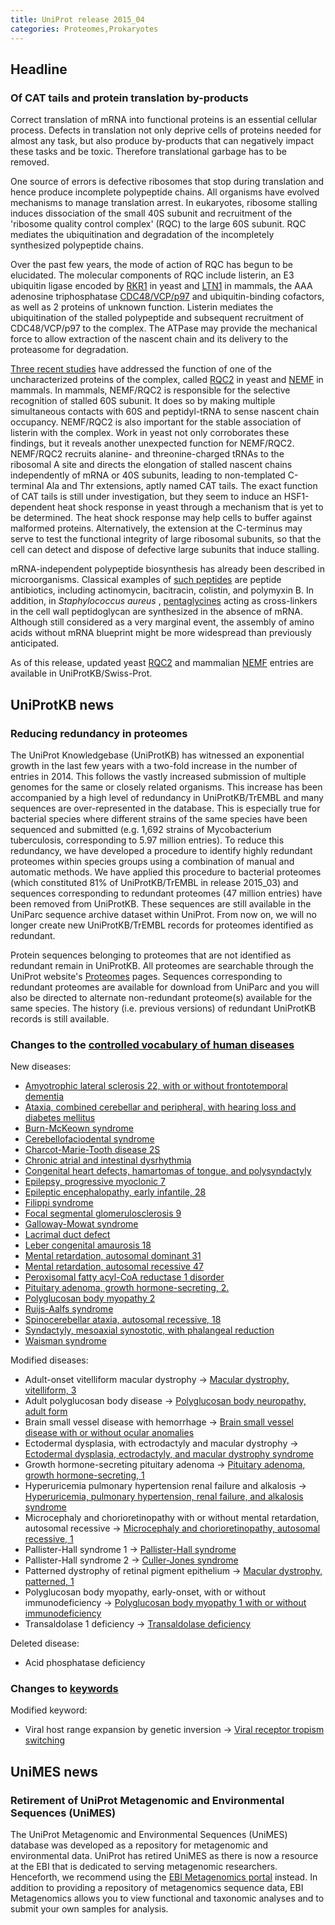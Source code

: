 ```yaml
---
title: UniProt release 2015_04
categories: Proteomes,Prokaryotes
---
```


## Headline

### Of CAT tails and protein translation by-products

Correct translation of mRNA into functional proteins is an essential cellular process. Defects in translation not only deprive cells of proteins needed for almost any task, but also produce by-products that can negatively impact these tasks and be toxic. Therefore translational garbage has to be removed.

One source of errors is defective ribosomes that stop during translation and hence produce incomplete polypeptide chains. All organisms have evolved mechanisms to manage translation arrest. In eukaryotes, ribosome stalling induces dissociation of the small 40S subunit and recruitment of the 'ribosome quality control complex' (RQC) to the large 60S subunit. RQC mediates the ubiquitination and degradation of the incompletely synthesized polypeptide chains.

Over the past few years, the mode of action of RQC has begun to be elucidated. The molecular components of RQC include listerin, an E3 ubiquitin ligase encoded by [RKR1](http://www.uniprot.org/uniprot/Q04781) in yeast and [LTN1](http://www.uniprot.org/uniprot/?query=gene:ltn1+and+taxonomy:mammalia+and+reviewed:yes) in mammals, the AAA adenosine triphosphatase [CDC48/VCP/p97](http://www.uniprot.org/uniprot/?query=accession:p55072+OR+accession:q01853+OR+accession:p46462+OR+accession:q7kn62+OR+accession:p03974+OR+accession:q7zu99+OR+accession:p23787+OR+accession:q3zbt1+OR+accession:q6gl04+OR+accession:P25694) and ubiquitin-binding cofactors, as well as 2 proteins of unknown function. Listerin mediates the ubiquitination of the stalled polypeptide and subsequent recruitment of CDC48/VCP/p97 to the complex. The ATPase may provide the mechanical force to allow extraction of the nascent chain and its delivery to the proteasome for degradation.

[Three recent studies](http://www.ncbi.nlm.nih.gov/pubmed/25349383,25554787,25578875) have addressed the function of one of the uncharacterized proteins of the complex, called [RQC2](http://www.uniprot.org/uniprot/?query=gene:rqc2+and+reviewed:yes) in yeast and [NEMF](http://www.uniprot.org/uniprot/?query=gene:NEMF+and+reviewed:yes) in mammals. In mammals, NEMF/RQC2 is responsible for the selective recognition of stalled 60S subunit. It does so by making multiple simultaneous contacts with 60S and peptidyl-tRNA to sense nascent chain occupancy. NEMF/RQC2 is also important for the stable association of listerin with the complex. Work in yeast not only corroborates these findings, but it reveals another unexpected function for NEMF/RQC2. NEMF/RQC2 recruits alanine- and threonine-charged tRNAs to the ribosomal A site and directs the elongation of stalled nascent chains independently of mRNA or 40S subunits, leading to non-templated C-terminal Ala and Thr extensions, aptly named CAT tails. The exact function of CAT tails is still under investigation, but they seem to induce an HSF1-dependent heat shock response in yeast through a mechanism that is yet to be determined. The heat shock response may help cells to buffer against malformed proteins. Alternatively, the extension at the C-terminus may serve to test the functional integrity of large ribosomal subunits, so that the cell can detect and dispose of defective large subunits that induce stalling.

mRNA-independent polypeptide biosynthesis has already been described in microorganisms. Classical examples of [such peptides](http://www.ncbi.nlm.nih.gov/pubmed/15487945,25156669) are peptide antibiotics, including actinomycin, bacitracin, colistin, and polymyxin B. In addition, in *Staphylococcus aureus* , [pentaglycines](http://www.ncbi.nlm.nih.gov/pubmed/4568613) acting as cross-linkers in the cell wall peptidoglycan are synthesized in the absence of mRNA. Although still considered as a very marginal event, the assembly of amino acids without mRNA blueprint might be more widespread than previously anticipated.

As of this release, updated yeast [RQC2](http://www.uniprot.org/uniprot/?query=gene:rqc2+and+reviewed:yes) and mammalian [NEMF](http://www.uniprot.org/uniprot/?query=gene:NEMF+and+reviewed:yes) entries are available in UniProtKB/Swiss-Prot.

## UniProtKB news

### Reducing redundancy in proteomes

The UniProt Knowledgebase (UniProtKB) has witnessed an exponential growth in the last few years with a two-fold increase in the number of entries in 2014. This follows the vastly increased submission of multiple genomes for the same or closely related organisms. This increase has been accompanied by a high level of redundancy in UniProtKB/TrEMBL and many sequences are over-represented in the database. This is especially true for bacterial species where different strains of the same species have been sequenced and submitted (e.g. 1,692 strains of Mycobacterium tuberculosis, corresponding to 5.97 million entries). To reduce this redundancy, we have developed a procedure to identify highly redundant proteomes within species groups using a combination of manual and automatic methods. We have applied this procedure to bacterial proteomes (which constituted 81% of UniProtKB/TrEMBL in release 2015\_03) and sequences corresponding to redundant proteomes (47 million entries) have been removed from UniProtKB. These sequences are still available in the UniParc sequence archive dataset within UniProt. From now on, we will no longer create new UniProtKB/TrEMBL records for proteomes identified as redundant.

Protein sequences belonging to proteomes that are not identified as redundant remain in UniProtKB. All proteomes are searchable through the UniProt website's [Proteomes](http://www.uniprot.org/proteomes/) pages. Sequences corresponding to redundant proteomes are available for download from UniParc and you will also be directed to alternate non-redundant proteome(s) available for the same species. The history (i.e. previous versions) of redundant UniProtKB records is still available.

### Changes to the [controlled vocabulary of human diseases](http://www.uniprot.org/docs/humdisease)

New diseases:

-   [Amyotrophic lateral sclerosis 22, with or without frontotemporal dementia](http://www.uniprot.org/diseases/DI-04318)
-   [Ataxia, combined cerebellar and peripheral, with hearing loss and diabetes mellitus](http://www.uniprot.org/diseases/DI-04316)
-   [Burn-McKeown syndrome](http://www.uniprot.org/diseases/DI-04322)
-   [Cerebellofaciodental syndrome](http://www.uniprot.org/diseases/DI-04315)
-   [Charcot-Marie-Tooth disease 2S](http://www.uniprot.org/diseases/DI-04308)
-   [Chronic atrial and intestinal dysrhythmia](http://www.uniprot.org/diseases/DI-04314)
-   [Congenital heart defects, hamartomas of tongue, and polysyndactyly](http://www.uniprot.org/diseases/DI-04320)
-   [Epilepsy, progressive myoclonic 7](http://www.uniprot.org/diseases/DI-04310)
-   [Epileptic encephalopathy, early infantile, 28](http://www.uniprot.org/diseases/DI-04325)
-   [Filippi syndrome](http://www.uniprot.org/diseases/DI-04307)
-   [Focal segmental glomerulosclerosis 9](http://www.uniprot.org/diseases/DI-04326)
-   [Galloway-Mowat syndrome](http://www.uniprot.org/diseases/DI-04306)
-   [Lacrimal duct defect](http://www.uniprot.org/diseases/DI-04319)
-   [Leber congenital amaurosis 18](http://www.uniprot.org/diseases/DI-04324)
-   [Mental retardation, autosomal dominant 31](http://www.uniprot.org/diseases/DI-04309)
-   [Mental retardation, autosomal recessive 47](http://www.uniprot.org/diseases/DI-04311)
-   [Peroxisomal fatty acyl-CoA reductase 1 disorder](http://www.uniprot.org/diseases/DI-04305)
-   [Pituitary adenoma, growth hormone-secreting, 2.](http://www.uniprot.org/diseases/DI-04304)
-   [Polyglucosan body myopathy 2](http://www.uniprot.org/diseases/DI-04312)
-   [Ruijs-Aalfs syndrome](http://www.uniprot.org/diseases/DI-04313)
-   [Spinocerebellar ataxia, autosomal recessive, 18](http://www.uniprot.org/diseases/DI-04317)
-   [Syndactyly, mesoaxial synostotic, with phalangeal reduction](http://www.uniprot.org/diseases/DI-04323)
-   [Waisman syndrome](http://www.uniprot.org/diseases/DI-04321)

Modified diseases:

-   Adult-onset vitelliform macular dystrophy -&gt; [Macular dystrophy, vitelliform, 3](http://www.uniprot.org/diseases/DI-00051)
-   Adult polyglucosan body disease -&gt; [Polyglucosan body neuropathy, adult form](http://www.uniprot.org/diseases/DI-00052)
-   Brain small vessel disease with hemorrhage -&gt; [Brain small vessel disease with or without ocular anomalies](http://www.uniprot.org/diseases/DI-01293)
-   Ectodermal dysplasia, with ectrodactyly and macular dystrophy -&gt; [Ectodermal dysplasia, ectrodactyly, and macular dystrophy syndrome](http://www.uniprot.org/diseases/DI-00433)
-   Growth hormone-secreting pituitary adenoma -&gt; [Pituitary adenoma, growth hormone-secreting, 1](http://www.uniprot.org/diseases/DI-01689)
-   Hyperuricemia pulmonary hypertension renal failure and alkalosis -&gt; [Hyperuricemia, pulmonary hypertension, renal failure, and alkalosis syndrome](http://www.uniprot.org/diseases/DI-03111)
-   Microcephaly and chorioretinopathy with or without mental retardation, autosomal recessive -&gt; [Microcephaly and chorioretinopathy, autosomal recessive, 1](http://www.uniprot.org/diseases/DI-03393)
-   Pallister-Hall syndrome 1 -&gt; [Pallister-Hall syndrome](http://www.uniprot.org/diseases/DI-02122)
-   Pallister-Hall syndrome 2 -&gt; [Culler-Jones syndrome](http://www.uniprot.org/diseases/DI-04127)
-   Patterned dystrophy of retinal pigment epithelium -&gt; [Macular dystrophy, patterned, 1](http://www.uniprot.org/diseases/DI-00902)
-   Polyglucosan body myopathy, early-onset, with or without immunodeficiency -&gt; [Polyglucosan body myopathy 1 with or without immunodeficiency](http://www.uniprot.org/diseases/DI-04157)
-   Transaldolase 1 deficiency -&gt; [Transaldolase deficiency](http://www.uniprot.org/diseases/DI-02377)

Deleted disease:

-   Acid phosphatase deficiency

### Changes to [keywords](http://www.uniprot.org/docs/keywlist)

Modified keyword:

-   Viral host range expansion by genetic inversion -&gt; [Viral receptor tropism switching](http://www.uniprot.org/keywords/KW-1264)

## UniMES news

### Retirement of UniProt Metagenomic and Environmental Sequences (UniMES)

The UniProt Metagenomic and Environmental Sequences (UniMES) database was developed as a repository for metagenomic and environmental data. UniProt has retired UniMES as there is now a resource at the EBI that is dedicated to serving metagenomic researchers. Henceforth, we recommend using the [EBI Metagenomics portal](https://www.ebi.ac.uk/metagenomics/) instead. In addition to providing a repository of metagenomics sequence data, EBI Metagenomics allows you to view functional and taxonomic analyses and to submit your own samples for analysis.
